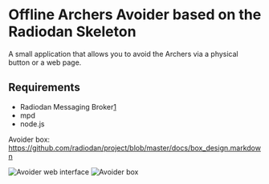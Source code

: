 Offline Archers Avoider based on the Radiodan Skeleton
====

A small application that allows you to avoid the Archers via a physical button or a web page.

## Requirements

- Radiodan Messaging Broker[1]
- mpd
- node.js

[1]: https://github.com/radiodan/broker

Avoider box: https://github.com/radiodan/project/blob/master/docs/box_design.markdown

![Avoider web interface](https://farm4.staticflickr.com/3887/19308945466_3aafcb52b5_b.jpg)
![Avoider box](https://farm4.staticflickr.com/3842/19334958885_1c5697b7c0_b.jpg)

